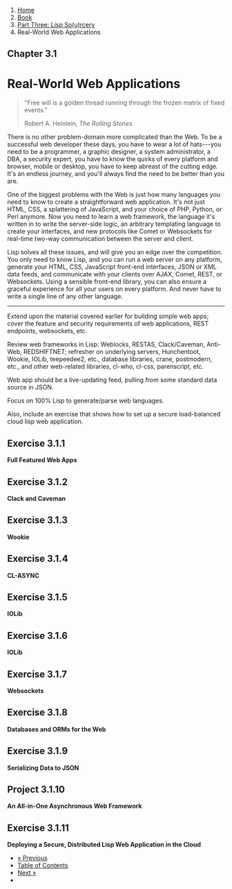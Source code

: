 
<ol class="breadcrumb">
  <li><a href="/">Home</a></li>
  <li><a href="/book/">Book</a></li>
  <li><a href="/book/3-0-0-overview/">Part Three: Lisp So(u)rcery</a></li>
  <li class="active">Real-World Web Applications</li>
</ol>

## Chapter 3.1

# Real-World Web Applications

> "Free will is a golden thread running through the frozen matrix of fixed events."
> <footer>Robert A. Heinlein, <em>The Rolling Stones</em></footer>

There is no other problem-domain more complicated than the Web.  To be a successful web developer these days, you have to wear a lot of hats---you need to be a programmer, a graphic designer, a system administrator, a DBA, a security expert, you have to know the quirks of every platform and browser, mobile or desktop, you have to keep abreast of the cutting edge.  It's an endless journey, and you'll always find the need to be better than you are.

One of the biggest problems with the Web is just how many languages you need to know to create a straightforward web application.  It's not just HTML, CSS, a splattering of JavaScript, and your choice of PHP, Python, or Perl anymore.  Now you need to learn a web framework, the language it's written in to write the server-side logic, an arbitrary templating language to create your interfaces, and new protocols like Comet or Websockets for real-time two-way communication between the server and client.

Lisp solves all these issues, and will give you an edge over the competition.  You only need to know Lisp, and you can run a web server on any platform, generate your HTML, CSS, JavaScript front-end interfaces, JSON or XML data feeds, and communicate with your clients over AJAX, Comet, REST, or Websockets.  Using a sensible front-end library, you can also ensure a graceful experience for all your users on every platform.  And never have to write a single line of any other language.

---

Extend upon the material covered earlier for building simple web apps; cover the feature and security requirements of web applications, REST endpoints, websockets, etc.

Review web frameworks in Lisp: Weblocks, RESTAS, Clack/Caveman, Anti-Web, REDSHIFTNET; refresher on underlying servers, Hunchentoot, Wookie, IOLib, teepeedee2, etc., database libraries, crane, postmodern, etc., and other web-related libraries, cl-who, cl-css, parenscript, etc.

Web app should be a live-updating feed, pulling from some standard data source in JSON.

Focus on 100% Lisp to generate/parse web languages.

Also, include an exercise that shows how to set up a secure load-balanced cloud lisp web application.

## Exercise 3.1.1

**Full Featured Web Apps**

## Exercise 3.1.2

**Clack and Caveman**

## Exercise 3.1.3

**Wookie**

## Exercise 3.1.4

**CL-ASYNC**

## Exercise 3.1.5

**IOLib**

## Exercise 3.1.6

**IOLib**

## Exercise 3.1.7

**Websockets**

## Exercise 3.1.8

**Databases and ORMs for the Web**

## Exercise 3.1.9

**Serializing Data to JSON**

## Project 3.1.10

**An All-in-One Asynchronous Web Framework**

## Exercise 3.1.11

**Deploying a Secure, Distributed Lisp Web Application in the Cloud**

<ul class="pager">
  <li class="previous"><a href="/book/3-00-00-overview/">&laquo; Previous</a></li>
  <li><a href="/book/">Table of Contents</a></li>
  <li class="next"><a href="/book/3-02-00-typesetting/">Next &raquo;</a><li>
</ul>

